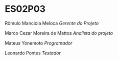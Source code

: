 # ES02P03

Rômulo Manciola Meloca
*Gerente do Projeto*

Marco Cezar Moreira de Mattos
*Analista do projeto*

Mateus Yonemoto
*Programador*

Leonardo Pontes
*Testador*
